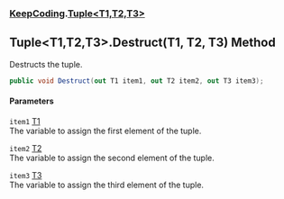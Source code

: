 ### [KeepCoding](KeepCoding.md 'KeepCoding').[Tuple&lt;T1,T2,T3&gt;](KeepCoding_Tuple_T1_T2_T3_.md 'KeepCoding.Tuple&lt;T1,T2,T3&gt;')
## Tuple&lt;T1,T2,T3&gt;.Destruct(T1, T2, T3) Method
Destructs the tuple.  
```csharp
public void Destruct(out T1 item1, out T2 item2, out T3 item3);
```
#### Parameters
<a name='KeepCoding_Tuple_T1_T2_T3__Destruct(T1_T2_T3)_item1'></a>
`item1` [T1](KeepCoding_Tuple_T1_T2_T3_.md#KeepCoding_Tuple_T1_T2_T3__T1 'KeepCoding.Tuple&lt;T1,T2,T3&gt;.T1')  
The variable to assign the first element of the tuple.
  
<a name='KeepCoding_Tuple_T1_T2_T3__Destruct(T1_T2_T3)_item2'></a>
`item2` [T2](KeepCoding_Tuple_T1_T2_T3_.md#KeepCoding_Tuple_T1_T2_T3__T2 'KeepCoding.Tuple&lt;T1,T2,T3&gt;.T2')  
The variable to assign the second element of the tuple.
  
<a name='KeepCoding_Tuple_T1_T2_T3__Destruct(T1_T2_T3)_item3'></a>
`item3` [T3](KeepCoding_Tuple_T1_T2_T3_.md#KeepCoding_Tuple_T1_T2_T3__T3 'KeepCoding.Tuple&lt;T1,T2,T3&gt;.T3')  
The variable to assign the third element of the tuple.
  

